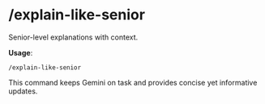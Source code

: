 
# /explain-like-senior

Senior-level explanations with context.

**Usage**:
```
/explain-like-senior
```

This command keeps Gemini on task and provides concise yet informative updates.
